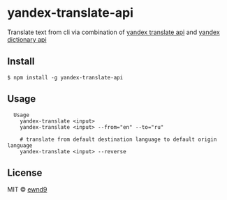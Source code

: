 # yandex-translate-api

Translate text from cli via combination of
[yandex translate api](https://tech.yandex.ru/translate/)
and
[yandex dictionary api](https://tech.yandex.ru/dictionary/)

## Install

```
$ npm install -g yandex-translate-api
```

## Usage

```
  Usage
    yandex-translate <input>
    yandex-translate <input> --from="en" --to="ru"

    # translate from default destination language to default origin language
    yandex-translate <input> --reverse
```

## License

MIT © [ewnd9](http://ewnd9.com)
